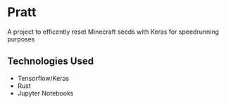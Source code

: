 # Pratt
A project to efficently reset Minecraft seeds with Keras for speedrunning purposes

## Technologies Used
- Tensorflow/Keras
- Rust
- Jupyter Notebooks
